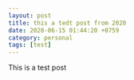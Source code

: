 ```yaml
---
layout: post
title: this a tedt post from 2020
date: 2020-06-15 01:44:20 +0759
category: personal
tags: [test]
---
```


This is a test post

